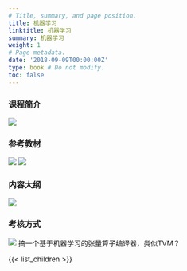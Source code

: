 ```yaml
---
# Title, summary, and page position.
title: 机器学习
linktitle: 机器学习
summary: 机器学习
weight: 1
# Page metadata.
date: '2018-09-09T00:00:00Z'
type: book # Do not modify.
toc: false
---
```

### 课程简介
![](_index-1662623627106.jpeg)

### 参考教材
![](_index-1662623986132.jpeg)
![](_index-1662624039147.jpeg)

### 内容大纲
![](_index-1662624052977.jpeg)
### 考核方式
![](_index-1662624114126.jpeg)
搞一个基于机器学习的张量算子编译器，类似TVM？


{{< list_children >}}